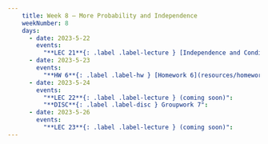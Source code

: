 ```yaml
---
    title: Week 8 – More Probability and Independence
    weekNumber: 8
    days:
      - date: 2023-5-22
        events:
          "**LEC 21**{: .label .label-lecture } [Independence and Conditional Independence](resources/lecture/lec21.pdf)":
      - date: 2023-5-23
        events:
          "**HW 6**{: .label .label-hw } [Homework 6](resources/homework/hw6/homework6.pdf) [🍃](https://www.overleaf.com/read/jdwzqttznxmt)":
      - date: 2023-5-24
        events:
          "**LEC 22**{: .label .label-lecture } (coming soon)":
          "**DISC**{: .label .label-disc } Groupwork 7":
      - date: 2023-5-26
        events:
          "**LEC 23**{: .label .label-lecture } (coming soon)":
---
```

